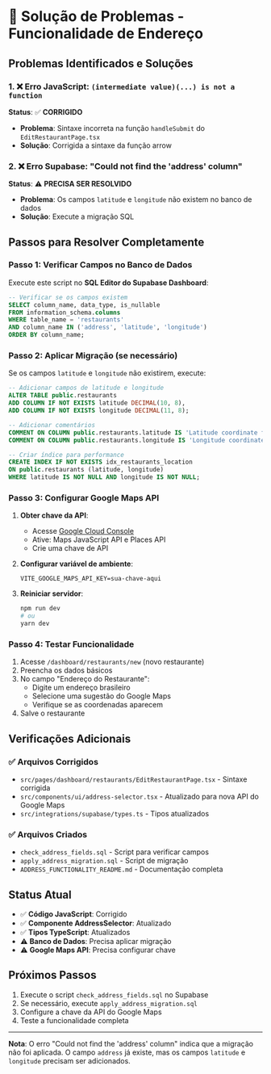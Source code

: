 # 🔧 Solução de Problemas - Funcionalidade de Endereço

## Problemas Identificados e Soluções

### 1. ❌ Erro JavaScript: `(intermediate value)(...) is not a function`

**Status**: ✅ **CORRIGIDO**
- **Problema**: Sintaxe incorreta na função `handleSubmit` do `EditRestaurantPage.tsx`
- **Solução**: Corrigida a sintaxe da função arrow

### 2. ❌ Erro Supabase: "Could not find the 'address' column"

**Status**: ⚠️ **PRECISA SER RESOLVIDO**
- **Problema**: Os campos `latitude` e `longitude` não existem no banco de dados
- **Solução**: Execute a migração SQL

## Passos para Resolver Completamente

### Passo 1: Verificar Campos no Banco de Dados

Execute este script no **SQL Editor do Supabase Dashboard**:

```sql
-- Verificar se os campos existem
SELECT column_name, data_type, is_nullable 
FROM information_schema.columns 
WHERE table_name = 'restaurants' 
AND column_name IN ('address', 'latitude', 'longitude')
ORDER BY column_name;
```

### Passo 2: Aplicar Migração (se necessário)

Se os campos `latitude` e `longitude` não existirem, execute:

```sql
-- Adicionar campos de latitude e longitude
ALTER TABLE public.restaurants 
ADD COLUMN IF NOT EXISTS latitude DECIMAL(10, 8),
ADD COLUMN IF NOT EXISTS longitude DECIMAL(11, 8);

-- Adicionar comentários
COMMENT ON COLUMN public.restaurants.latitude IS 'Latitude coordinate for restaurant location';
COMMENT ON COLUMN public.restaurants.longitude IS 'Longitude coordinate for restaurant location';

-- Criar índice para performance
CREATE INDEX IF NOT EXISTS idx_restaurants_location 
ON public.restaurants (latitude, longitude) 
WHERE latitude IS NOT NULL AND longitude IS NOT NULL;
```

### Passo 3: Configurar Google Maps API

1. **Obter chave da API**:
   - Acesse [Google Cloud Console](https://console.cloud.google.com/)
   - Ative: Maps JavaScript API e Places API
   - Crie uma chave de API

2. **Configurar variável de ambiente**:
   ```env
   VITE_GOOGLE_MAPS_API_KEY=sua-chave-aqui
   ```

3. **Reiniciar servidor**:
   ```bash
   npm run dev
   # ou
   yarn dev
   ```

### Passo 4: Testar Funcionalidade

1. Acesse `/dashboard/restaurants/new` (novo restaurante)
2. Preencha os dados básicos
3. No campo "Endereço do Restaurante":
   - Digite um endereço brasileiro
   - Selecione uma sugestão do Google Maps
   - Verifique se as coordenadas aparecem
4. Salve o restaurante

## Verificações Adicionais

### ✅ Arquivos Corrigidos
- `src/pages/dashboard/restaurants/EditRestaurantPage.tsx` - Sintaxe corrigida
- `src/components/ui/address-selector.tsx` - Atualizado para nova API do Google Maps
- `src/integrations/supabase/types.ts` - Tipos atualizados

### ✅ Arquivos Criados
- `check_address_fields.sql` - Script para verificar campos
- `apply_address_migration.sql` - Script de migração
- `ADDRESS_FUNCTIONALITY_README.md` - Documentação completa

## Status Atual

- ✅ **Código JavaScript**: Corrigido
- ✅ **Componente AddressSelector**: Atualizado
- ✅ **Tipos TypeScript**: Atualizados
- ⚠️ **Banco de Dados**: Precisa aplicar migração
- ⚠️ **Google Maps API**: Precisa configurar chave

## Próximos Passos

1. Execute o script `check_address_fields.sql` no Supabase
2. Se necessário, execute `apply_address_migration.sql`
3. Configure a chave da API do Google Maps
4. Teste a funcionalidade completa

---

**Nota**: O erro "Could not find the 'address' column" indica que a migração não foi aplicada. O campo `address` já existe, mas os campos `latitude` e `longitude` precisam ser adicionados.
